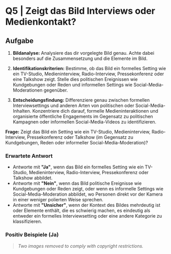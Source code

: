 # Q5 | Zeigt das Bild Interviews oder Medienkontakt?
## Aufgabe
1. **Bildanalyse:** Analysiere das dir vorgelegte Bild genau. Achte dabei besonders auf die Zusammensetzung und die Elemente im Bild.
   
2. **Identifikationskriterien:** Bestimme, ob das Bild ein formelles Setting wie ein TV-Studio, Medieninterview, Radio-Interview, Pressekonferenz oder eine Talkshow zeigt. Stelle dies politischen Ereignissen wie Kundgebungen oder Reden und informellen Settings wie Social-Media-Moderationen gegenüber.

3. **Entscheidungsfindung:** Differenziere genau zwischen formellen Interviewsettings und anderen Arten von politischen oder Social-Media-Inhalten. Konzentriere dich darauf, formelle Medieninteraktionen und organisierte öffentliche Engagements im Gegensatz zu politischen Kampagnen oder informellen Social-Media-Videos zu identifizieren.

**Frage:** Zeigt das Bild ein Setting wie ein TV-Studio, Medieninterview, Radio-Interview, Pressekonferenz oder Talkshow (im Gegensatz zu Kundgebungen, Reden oder informeller Social-Media-Moderation)?

### Erwartete Antwort
- Antworte mit **"Ja"**, wenn das Bild ein formelles Setting wie ein TV-Studio, Medieninterview, Radio-Interview, Pressekonferenz oder Talkshow abbildet.
- Antworte mit **"Nein"**, wenn das Bild politische Ereignisse wie Kundgebungen oder Reden zeigt, oder wenn es informelle Settings wie Social-Media-Moderation abbildet, wo Personen direkt vor der Kamera in einer weniger polierten Weise sprechen.
- Antworte mit **"Unsicher"**, wenn der Kontext des Bildes mehrdeutig ist oder Elemente enthält, die es schwierig machen, es eindeutig als entweder ein formelles Interviewsetting oder eine andere Kategorie zu klassifizieren.

### Positiv Beispiele (Ja)

> *Two images removed to comply with copyright restrictions.*